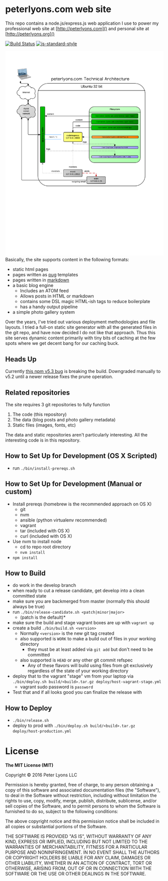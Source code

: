 # peterlyons.com web site

This repo contains a node.js/express.js web application I use to power my professional web site at [http://peterlyons.com]() and personal site at [http://peterlyons.org]()

[![Build Status](https://semaphoreci.com/api/v1/focusaurus/peterlyons-com/branches/develop/badge.svg)](https://semaphoreci.com/focusaurus/peterlyons-com)
[![js-standard-style](https://img.shields.io/badge/code%20style-standard-brightgreen.svg)](http://standardjs.com/)

![Technical Architecture Diagram](doc/peterlyons.com_technical_architecture_2014-12-21.png)
Basically, the site supports content in the following formats:

 - static html pages
 - pages written as [pug](https://pugjs.org) templates
 - pages written in [markdown](http://daringfireball.net/projects/markdown/)
 - a basic blog engine
   - Includes an ATOM feed
   - Allows posts in HTML or markdown
   - contains some DSL magic HTML-ish tags to reduce boilerplate
   - has a handy output pipeline
 - a simple photo gallery system

Over the years, I've tried out various deployment methodologies and file layouts. I tried a full-on static site generator with all the generated files in the git repo, and have now decided I do not like that approach. Thus this site serves dynamic content primarily with tiny bits of caching at the few spots where we get decent bang for our caching buck.

## Heads Up

Currently [this npm v5.3 bug](https://github.com/npm/npm/issues/17781) is breaking the build. Downgraded manually to v5.2 until a newer release fixes the prune operation.

## Related repositories

The site requires 3 git repositories to fully function

1. The code (this repository)
2. The data (blog posts and photo gallery metadata)
3. Static files (images, fonts, etc)

The data and static repositories aren't particularly interesting. All the interesting code is in this repository.

## How to Set Up for Development (OS X Scripted)

- run `./bin/install-prereqs.sh`

## How to Set Up for Development (Manual or custom)

- Install prereqs (homebrew is the recommended approach on OS X)
  - git
  - nvm
  - ansible (python virtualenv recommended)
  - vagrant
  - tar (included with OS X)
  - curl (included with OS X)
- Use nvm to install node
  - cd to repo root directory
  - `nvm install`
- `npm install`

## How to Build

- do work in the develop branch
- when ready to cut a release candidate, get develop into a clean committed state
- make sure you are backmerged from master (normally this should always be true)
- run `./bin/release-candidate.sh <patch|minor|major>`
  - (patch is the default)*
- make sure the build and stage vagrant boxes are up with `vagrant up`
- create a build `./bin/build.sh <version>`
  - Normally `<version>` is the new git tag created
  - also supported is `WORK` to make a build out of files in your working directory
     - they must be at least added via `git add` but don't need to be committed
   - also supported is `HEAD` or any other git commit refspec
     - Any of these flavors will build using files from git exclusively regardless of the state of your working directory
- deploy that to the vagrant "stage" vm from your laptop via `./bin/deploy.sh build/<build>.tar.gz deploy/host-vagrant-stage.yml`
  - vagrant sudo password is `password`
- Test that and if all looks good you can finalize the release with

## How to Deploy

- `./bin/release.sh`
- deploy to prod with `./bin/deploy.sh build/<build>.tar.gz deploy/host-production.yml`

# License

**The MIT License (MIT)**

Copyright © 2016 Peter Lyons LLC

Permission is hereby granted, free of charge, to any person obtaining a copy of this software and associated documentation files (the "Software"), to deal in the Software without restriction, including without limitation the rights to use, copy, modify, merge, publish, distribute, sublicense, and/or sell copies of the Software, and to permit persons to whom the Software is furnished to do so, subject to the following conditions:

The above copyright notice and this permission notice shall be included in all copies or substantial portions of the Software.

THE SOFTWARE IS PROVIDED "AS IS", WITHOUT WARRANTY OF ANY KIND, EXPRESS OR IMPLIED, INCLUDING BUT NOT LIMITED TO THE WARRANTIES OF MERCHANTABILITY, FITNESS FOR A PARTICULAR PURPOSE AND NONINFRINGEMENT. IN NO EVENT SHALL THE AUTHORS OR COPYRIGHT HOLDERS BE LIABLE FOR ANY CLAIM, DAMAGES OR OTHER LIABILITY, WHETHER IN AN ACTION OF CONTRACT, TORT OR OTHERWISE, ARISING FROM, OUT OF OR IN CONNECTION WITH THE SOFTWARE OR THE USE OR OTHER DEALINGS IN THE SOFTWARE.
